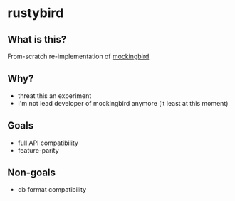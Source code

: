 # rustybird

## What is this?

From-scratch re-implementation of [mockingbird](https://github.com/Tinkoff/mockingbird)

## Why?

- threat this an experiment
- I'm not lead developer of mockingbird anymore (it least at this moment)

## Goals

- full API compatibility
- feature-parity

## Non-goals

- db format compatibility